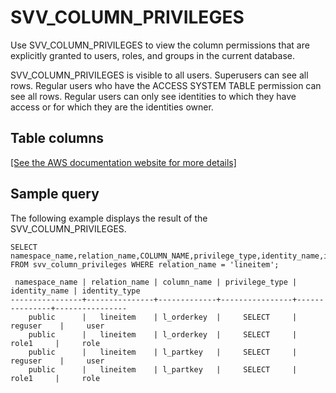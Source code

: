 # SVV\_COLUMN\_PRIVILEGES<a name="r_SVV_COLUMN_PRIVILEGES"></a>

Use SVV\_COLUMN\_PRIVILEGES to view the column permissions that are explicitly granted to users, roles, and groups in the current database\.

SVV\_COLUMN\_PRIVILEGES is visible to all users\. Superusers can see all rows\. Regular users who have the ACCESS SYSTEM TABLE permission can see all rows\. Regular users can only see identities to which they have access or for which they are the identities owner\.

## Table columns<a name="r_SVV_COLUMN_PRIVILEGES-table-columns"></a>

[\[See the AWS documentation website for more details\]](http://docs.aws.amazon.com/redshift/latest/dg/r_SVV_COLUMN_PRIVILEGES.html)

## Sample query<a name="r_SVV_COLUMN_PRIVILEGES-sample-query"></a>

The following example displays the result of the SVV\_COLUMN\_PRIVILEGES\.

```
SELECT namespace_name,relation_name,COLUMN_NAME,privilege_type,identity_name,identity_type
FROM svv_column_privileges WHERE relation_name = 'lineitem';

 namespace_name | relation_name | column_name | privilege_type | identity_name | identity_type
----------------+---------------+-------------+----------------+---------------+----------------
    public      |   lineitem    | l_orderkey  |     SELECT     |    reguser    |     user
    public      |   lineitem    | l_orderkey  |     SELECT     |     role1     |     role
    public      |   lineitem    | l_partkey   |     SELECT     |    reguser    |     user
    public      |   lineitem    | l_partkey   |     SELECT     |     role1     |     role
```